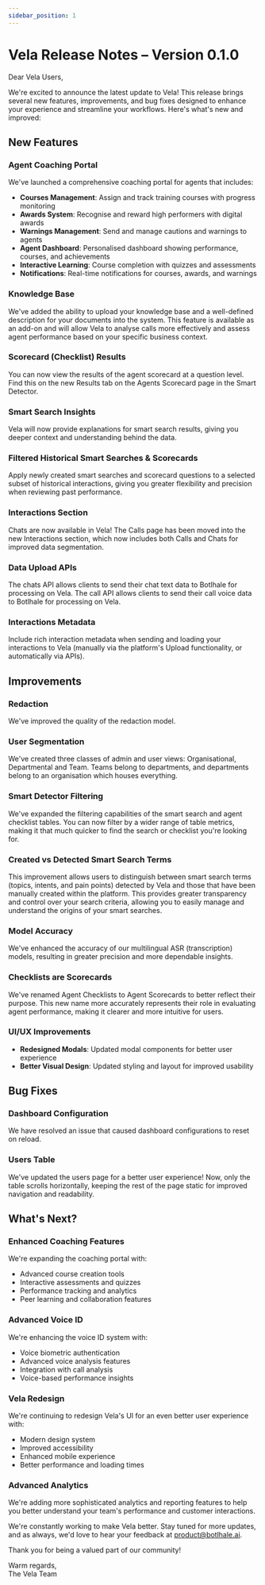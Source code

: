 ```yaml
---
sidebar_position: 1
---
```


# Vela Release Notes – Version 0.1.0

Dear Vela Users,

We're excited to announce the latest update to Vela! This release brings several new features, improvements, and bug fixes designed to enhance your experience and streamline your workflows. Here's what's new and improved:

## New Features

### Agent Coaching Portal
We've launched a comprehensive coaching portal for agents that includes:
- **Courses Management**: Assign and track training courses with progress monitoring
- **Awards System**: Recognise and reward high performers with digital awards
- **Warnings Management**: Send and manage cautions and warnings to agents
- **Agent Dashboard**: Personalised dashboard showing performance, courses, and achievements
- **Interactive Learning**: Course completion with quizzes and assessments
- **Notifications**: Real-time notifications for courses, awards, and warnings


### Knowledge Base
We've added the ability to upload your knowledge base and a well-defined description for your documents into the system. This feature is available as an add-on and will allow Vela to analyse calls more effectively and assess agent performance based on your specific business context.

### Scorecard (Checklist) Results
You can now view the results of the agent scorecard at a question level. Find this on the new Results tab on the Agents Scorecard page in the Smart Detector.

### Smart Search Insights
Vela will now provide explanations for smart search results, giving you deeper context and understanding behind the data.

### Filtered Historical Smart Searches & Scorecards
Apply newly created smart searches and scorecard questions to a selected subset of historical interactions, giving you greater flexibility and precision when reviewing past performance.

### Interactions Section
Chats are now available in Vela! The Calls page has been moved into the new Interactions section, which now includes both Calls and Chats for improved data segmentation.

### Data Upload APIs
The chats API allows clients to send their chat text data to Botlhale for processing on Vela. The call API allows clients to send their call voice data to Botlhale for processing on Vela.

### Interactions Metadata
Include rich interaction metadata when sending and loading your interactions to Vela (manually via the platform's Upload functionality, or automatically via APIs).

## Improvements

### Redaction
We've improved the quality of the redaction model.

### User Segmentation
We've created three classes of admin and user views: Organisational, Departmental and Team. Teams belong to departments, and departments belong to an organisation which houses everything.

### Smart Detector Filtering
We've expanded the filtering capabilities of the smart search and agent checklist tables. You can now filter by a wider range of table metrics, making it that much quicker to find the search or checklist you're looking for.

### Created vs Detected Smart Search Terms
This improvement allows users to distinguish between smart search terms (topics, intents, and pain points) detected by Vela and those that have been manually created within the platform. This provides greater transparency and control over your search criteria, allowing you to easily manage and understand the origins of your smart searches.

### Model Accuracy
We've enhanced the accuracy of our multilingual ASR (transcription) models, resulting in greater precision and more dependable insights.

### Checklists are Scorecards
We've renamed Agent Checklists to Agent Scorecards to better reflect their purpose. This new name more accurately represents their role in evaluating agent performance, making it clearer and more intuitive for users.

### UI/UX Improvements
- **Redesigned Modals**: Updated modal components for better user experience
- **Better Visual Design**: Updated styling and layout for improved usability

## Bug Fixes

### Dashboard Configuration
We have resolved an issue that caused dashboard configurations to reset on reload.

### Users Table
We've updated the users page for a better user experience! Now, only the table scrolls horizontally, keeping the rest of the page static for improved navigation and readability.

## What's Next?

### Enhanced Coaching Features
We're expanding the coaching portal with:
- Advanced course creation tools
- Interactive assessments and quizzes
- Performance tracking and analytics
- Peer learning and collaboration features

### Advanced Voice ID
We're enhancing the voice ID system with:
- Voice biometric authentication
- Advanced voice analysis features
- Integration with call analysis
- Voice-based performance insights

### Vela Redesign
We're continuing to redesign Vela's UI for an even better user experience with:
- Modern design system
- Improved accessibility
- Enhanced mobile experience
- Better performance and loading times


### Advanced Analytics
We're adding more sophisticated analytics and reporting features to help you better understand your team's performance and customer interactions.

We're constantly working to make Vela better. Stay tuned for more updates, and as always, we'd love to hear your feedback at product@botlhale.ai.

Thank you for being a valued part of our community!

Warm regards,  
The Vela Team
